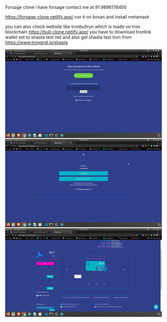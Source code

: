 Forsage clone 
i have forsage contact me at 91 9896178450 

https://forsage-clone.netlify.app/
run it on kovan and install metamask

you can also check website like tronbullrun which is made on tron blockchain https://bull-clone.netlify.app/ 
you have to download tronlink wallet set to shasta test net and also get shasta test tron from https://www.trongrid.io/shasta


<img src="https://raw.githubusercontent.com/samarth30/forsage/master/Screenshot%20from%202020-08-11%2009-09-26.png"/>

<img src="https://raw.githubusercontent.com/samarth30/forsage/master/Screenshot%20from%202020-08-11%2009-09-32.png"/>

<img src="https://raw.githubusercontent.com/samarth30/forsage/master/Screenshot%20from%202020-08-11%2009-10-17.png"/> 
